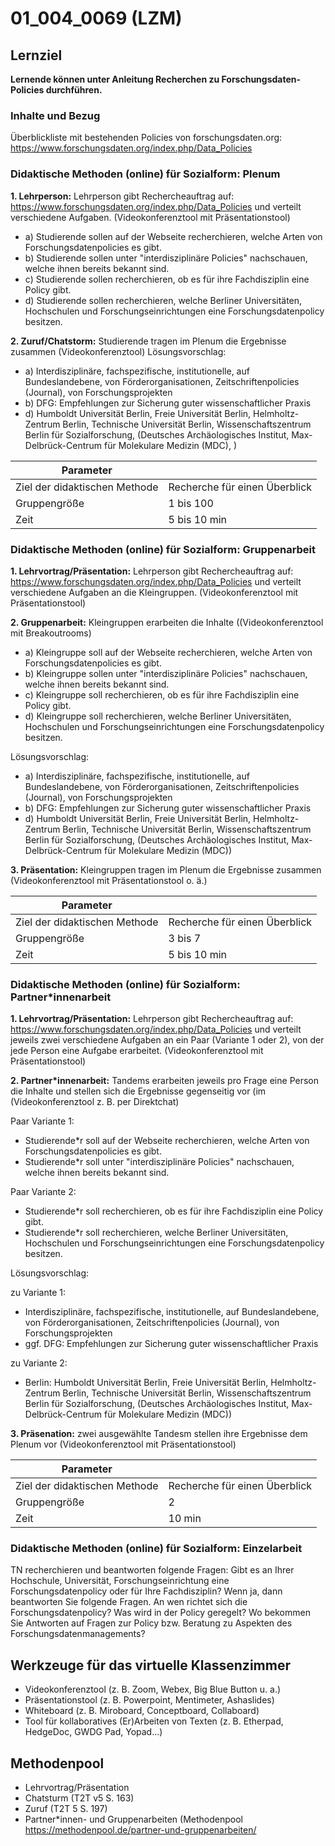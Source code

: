 <!--
author: Anne Voigt
email:    
version:  v1
language: DE
icon:     
link:     
comment:  OER.net FDM-Basiskurs
-->

# 01_004_0069 (LZM)

## Lernziel

**Lernende können unter Anleitung Recherchen zu Forschungsdaten-Policies durchführen.**

### Inhalte und Bezug

Überblickliste mit bestehenden Policies von forschungsdaten.org: https://www.forschungsdaten.org/index.php/Data_Policies


### Didaktische Methoden (online) für Sozialform: Plenum
**1. Lehrperson:** Lehrperson gibt Rechercheauftrag auf: https://www.forschungsdaten.org/index.php/Data_Policies und verteilt verschiedene Aufgaben. (Videokonferenztool mit Präsentationstool)
* a) Studierende sollen auf der Webseite recherchieren, welche Arten von Forschungsdatenpolicies es gibt.
* b) Studierende sollen unter "interdisziplinäre Policies" nachschauen, welche ihnen bereits bekannt sind.
* c) Studierende sollen recherchieren, ob es für ihre Fachdisziplin eine Policy gibt.
* d) Studierende sollen recherchieren, welche Berliner Universitäten, Hochschulen und Forschungseinrichtungen eine Forschungsdatenpolicy besitzen.

**2. Zuruf/Chatstorm:** Studierende tragen im Plenum die Ergebnisse zusammen (Videokonferenztool)
Lösungsvorschlag:
* a) Interdisziplinäre, fachspezifische, institutionelle, auf Bundeslandebene, von Förderorganisationen, Zeitschriftenpolicies (Journal), von Forschungsprojekten
* b) DFG: Empfehlungen zur Sicherung guter wissenschaftlicher Praxis
* d) Humboldt Universität Berlin, Freie Universität Berlin, Helmholtz-Zentrum Berlin, Technische Universität Berlin, Wissenschaftszentrum Berlin für Sozialforschung, (Deutsches Archäologisches Institut, Max-Delbrück-Centrum für Molekulare Medizin (MDC), )

| Parameter                         |          |
| -----------------------------     | -------- |
| Ziel der didaktischen Methode     | Recherche für einen Überblick   |
| Gruppengröße                      | 1 bis 100 |
| Zeit                              | 5 bis 10 min |


### Didaktische Methoden (online) für Sozialform: Gruppenarbeit
**1. Lehrvortrag/Präsentation:** Lehrperson gibt Rechercheauftrag auf: https://www.forschungsdaten.org/index.php/Data_Policies und verteilt verschiedene Aufgaben an die Kleingruppen. (Videokonferenztool mit Präsentationstool)

**2. Gruppenarbeit:** Kleingruppen erarbeiten die Inhalte ((Videokonferenztool mit Breakoutrooms)
* a) Kleingruppe soll auf der Webseite recherchieren, welche Arten von Forschungsdatenpolicies es gibt.
* b) Kleingruppe sollen unter "interdisziplinäre Policies" nachschauen, welche ihnen bereits bekannt sind.
* c) Kleingruppe soll recherchieren, ob es für ihre Fachdisziplin eine Policy gibt.
* d) Kleingruppe soll recherchieren, welche Berliner Universitäten, Hochschulen und Forschungseinrichtungen eine Forschungsdatenpolicy besitzen.

Lösungsvorschlag:
* a) Interdisziplinäre, fachspezifische, institutionelle, auf Bundeslandebene, von Förderorganisationen, Zeitschriftenpolicies (Journal), von Forschungsprojekten
* b) DFG: Empfehlungen zur Sicherung guter wissenschaftlicher Praxis
* d) Humboldt Universität Berlin, Freie Universität Berlin, Helmholtz-Zentrum Berlin, Technische Universität Berlin, Wissenschaftszentrum Berlin für Sozialforschung, (Deutsches Archäologisches Institut, Max-Delbrück-Centrum für Molekulare Medizin (MDC))

**3. Präsentation:** Kleingruppen tragen  im Plenum die Ergebnisse zusammen (Videokonferenztool mit Präsentationstool o. ä.)

| Parameter                         |          |
| -----------------------------     | -------- |
| Ziel der didaktischen Methode     | Recherche für einen Überblick   |
| Gruppengröße                      | 3 bis 7 |
| Zeit                              | 5 bis 10 min |


### Didaktische Methoden (online) für Sozialform: Partner*innenarbeit
**1. Lehrvortrag/Präsentation:** Lehrperson gibt Rechercheauftrag auf: https://www.forschungsdaten.org/index.php/Data_Policies und verteilt jeweils zwei verschiedene Aufgaben an ein Paar (Variante 1 oder 2), von der jede Person eine Aufgabe erarbeitet. (Videokonferenztool mit Präsentationstool)

**2. Partner*innenarbeit:** Tandems erarbeiten jeweils pro Frage eine Person die Inhalte und stellen sich die Ergebnisse gegenseitig vor (im (Videokonferenztool z. B. per Direktchat)

Paar Variante 1:
* Studierende*r soll auf der Webseite recherchieren, welche Arten von Forschungsdatenpolicies es gibt.
* Studierende*r  soll unter "interdisziplinäre Policies" nachschauen, welche ihnen bereits bekannt sind.

Paar Variante 2:
* Studierende*r  soll recherchieren, ob es für ihre Fachdisziplin eine Policy gibt.
* Studierende*r  soll recherchieren, welche Berliner Universitäten, Hochschulen und Forschungseinrichtungen eine Forschungsdatenpolicy besitzen.

Lösungsvorschlag:

zu Variante 1:
* Interdisziplinäre, fachspezifische, institutionelle, auf Bundeslandebene, von Förderorganisationen, Zeitschriftenpolicies (Journal), von Forschungsprojekten
* ggf. DFG: Empfehlungen zur Sicherung guter wissenschaftlicher Praxis

zu Variante 2:
* Berlin: Humboldt Universität Berlin, Freie Universität Berlin, Helmholtz-Zentrum Berlin, Technische Universität Berlin, Wissenschaftszentrum Berlin für Sozialforschung, (Deutsches Archäologisches Institut, Max-Delbrück-Centrum für Molekulare Medizin (MDC))

**3. Präsenation:** zwei ausgewählte Tandesm stellen ihre Ergebnisse dem Plenum vor (Videokonferenztool mit Präsentationstool)

| Parameter                         |          |
| -----------------------------     | -------- |
| Ziel der didaktischen Methode     | Recherche für einen Überblick   |
| Gruppengröße                      | 2 |
| Zeit                              | 10 min |


### Didaktische Methoden (online) für Sozialform: Einzelarbeit
TN recherchieren und beantworten folgende Fragen: Gibt es an Ihrer Hochschule, Universität, Forschungseinrichtung eine Forschungsdatenpolicy oder für Ihre Fachdisziplin? Wenn ja, dann beantworten Sie folgende Fragen. An wen richtet sich die Forschungsdatenpolicy? Was wird in der Policy geregelt? Wo bekommen Sie Antworten auf Fragen zur Policy bzw. Beratung zu Aspekten des Forschungsdatenmanagements?  


## Werkzeuge für das virtuelle Klassenzimmer
* Videokonferenztool (z. B. Zoom, Webex, Big Blue Button u. a.)
* Präsentationstool (z. B. Powerpoint, Mentimeter, Ashaslides)
* Whiteboard (z. B. Miroboard, Conceptboard, Collaboard)
* Tool für kollaboratives (Er)Arbeiten von Texten (z. B. Etherpad, HedgeDoc, GWDG Pad, Yopad...)

## Methodenpool
* Lehrvortrag/Präsentation
* Chatsturm (T2T v5 S. 163)
* Zuruf (T2T 5 S. 197)
* Partner*innen- und Gruppenarbeiten (Methodenpool https://methodenpool.de/partner-und-gruppenarbeiten/

